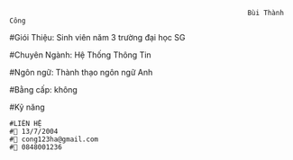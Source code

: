                                                                Bùi Thành Công 

#Giói Thiệu: Sinh viên năm 3 trường đại học SG
                      
#Chuyên Ngành: Hệ Thống Thông Tin

#Ngôn ngữ: Thành thạo ngôn ngữ Anh  

#Bằng cấp: không

#Kỹ năng


    #LIÊN HỆ
    # 13/7/2004
    # cong123ha@gmail.com
    # 0848001236

